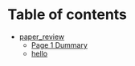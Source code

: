# Table of contents

* [paper\_review](README.md)
  * [Page 1 Dummary](page-1.md)
  * [hello](TEST.md)
